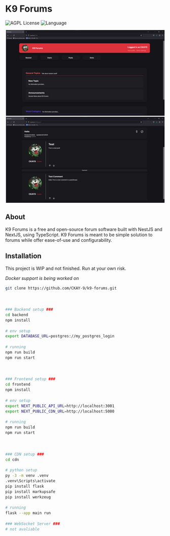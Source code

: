 # K9 Forums

![AGPL License](https://img.shields.io/badge/License-AGPL_V3.0-blue)
![Language](https://img.shields.io/badge/Language-TypeScript-red)

<div align="center">
    <img src="./assets/showcase/home.png" width="500" />
</div>

<div align="center">
    <img src="./assets/showcase/post.png" width="500" />
</div>

## About

K9 Forums is a free and open-source forum software built with NestJS and NextJS, using TypeScript. K9 Forums is meant to be simple solution to forums while offer ease-of-use and configurability.

## Installation

This project is WIP and not finished. Run at your own risk.

*Docker support is being worked on*

```bash
git clone https://github.com/CKAY-9/k9-forums.git



### Backend setup ###
cd backend
npm install

# env setup
export DATABASE_URL=postgres://my_postgres_login

# running
npm run build
npm run start



### Frontend setup ###
cd frontend
npm install

# env setup
export NEXT_PUBLIC_API_URL=http://localhost:3001
export NEXT_PUBLIC_CDN_URL=http://localhost:5000

# running
npm run build
npm run start



### CDN setup ###
cd cdn

# python setup
py -3 -m venv .venv
.venv\Scripts\activate
pip install flask
pip install markupsafe
pip install werkzeug

# running
flask --app main run

### WebSocket Server ###
# not avaliable

```
    